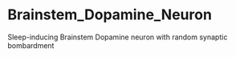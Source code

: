 # Brainstem_Dopamine_Neuron
Sleep-inducing Brainstem Dopamine neuron with random synaptic bombardment
